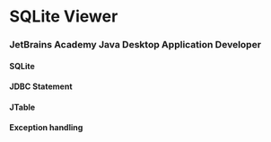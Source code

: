 # SQLite Viewer
### JetBrains Academy Java Desktop Application Developer

#### SQLite
#### JDBC Statement
#### JTable
#### Exception handling